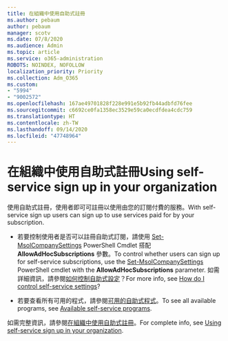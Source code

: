 ```yaml
---
title: 在組織中使用自助式註冊
ms.author: pebaum
author: pebaum
manager: scotv
ms.date: 07/8/2020
ms.audience: Admin
ms.topic: article
ms.service: o365-administration
ROBOTS: NOINDEX, NOFOLLOW
localization_priority: Priority
ms.collection: Adm_O365
ms.custom:
- "5994"
- "9002572"
ms.openlocfilehash: 167ae49701828f228e991e5b92fb44adbfd76fee
ms.sourcegitcommit: c6692ce0fa1358ec3529e59ca0ecdfdea4cdc759
ms.translationtype: HT
ms.contentlocale: zh-TW
ms.lasthandoff: 09/14/2020
ms.locfileid: "47748964"
---
```

# <a name="using-self-service-sign-up-in-your-organization"></a><span data-ttu-id="fbae2-102">在組織中使用自助式註冊</span><span class="sxs-lookup"><span data-stu-id="fbae2-102">Using self-service sign up in your organization</span></span>

<span data-ttu-id="fbae2-103">使用自助式註冊，使用者即可可註冊以使用由您的訂閱付費的服務。</span><span class="sxs-lookup"><span data-stu-id="fbae2-103">With self-service sign up users can sign up to use services paid for by your subscription.</span></span>

- <span data-ttu-id="fbae2-104">若要控制使用者是否可以註冊自助式訂閱，請使用 [Set-MsolCompanySettings](https://docs.microsoft.com/powershell/module/msonline/set-msolcompanysettings?view=azureadps-1.0) PowerShell Cmdlet 搭配 **AllowAdHocSubscriptions** 參數。</span><span class="sxs-lookup"><span data-stu-id="fbae2-104">To control whether users can sign up for self-service subscriptions, use the [Set-MsolCompanySettings](https://docs.microsoft.com/powershell/module/msonline/set-msolcompanysettings?view=azureadps-1.0) PowerShell cmdlet with the  **AllowAdHocSubscriptions**  parameter.</span></span> <span data-ttu-id="fbae2-105">如需詳細資訊，請參閱[如何控制自助式設定](https://docs.microsoft.com/microsoft-365/commerce/subscriptions/self-service-purchase-faq?view=o365-worldwide)？</span><span class="sxs-lookup"><span data-stu-id="fbae2-105">For more info, see [How do I control self-service settings](https://docs.microsoft.com/microsoft-365/commerce/subscriptions/self-service-purchase-faq?view=o365-worldwide)?</span></span>

- <span data-ttu-id="fbae2-106">若要查看所有可用的程式，請參閱[可用的自助式程式](https://docs.microsoft.com/microsoft-365/admin/misc/self-service-sign-up?view=o365-worldwide#available-self-service-programs)。</span><span class="sxs-lookup"><span data-stu-id="fbae2-106">To see all available programs, see [Available self-service programs](https://docs.microsoft.com/microsoft-365/admin/misc/self-service-sign-up?view=o365-worldwide#available-self-service-programs).</span></span>

<span data-ttu-id="fbae2-107">如需完整資訊，請參閱[在組織中使用自助式註冊](https://docs.microsoft.com/microsoft-365/admin/misc/self-service-sign-up?view=o365-worldwide)。</span><span class="sxs-lookup"><span data-stu-id="fbae2-107">For complete info, see [Using self-service sign up in your organization](https://docs.microsoft.com/microsoft-365/admin/misc/self-service-sign-up?view=o365-worldwide).</span></span>